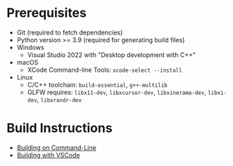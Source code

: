 # Prerequisites
* Git (required to fetch dependencies)
* Python version >= 3.9 (required for generating build files)
* Windows
  * Visual Studio 2022 with "Desktop development with C++"
* macOS
  * XCode Command-line Tools: `xcode-select --install`
* Linux
  * C/C++ toolchain: `build-essential`, `g++-multilib`
  * GLFW requires: `libx11-dev`, `libxcursor-dev`, `libxinerama-dev`, `libxi-dev`, `libxrandr-dev`

# Build Instructions
- [Building on Command-Line](build_cmdline.md)
- [Building with VSCode](build_vscode.md)
